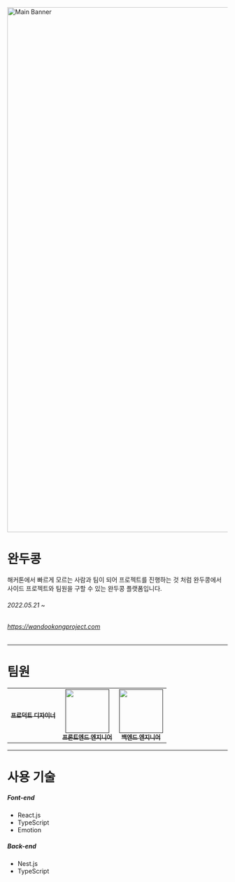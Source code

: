 <img width="1200" alt="Main Banner" src="https://user-images.githubusercontent.com/26430232/212911988-18aa282b-b774-4474-857c-205e109ddebe.png">


# 완두콩

해커톤에서 빠르게 모르는 사람과 팀이 되어 프로젝트를 진행하는 것 처럼 완두콩에서 사이드 프로젝트와 팀원을 구할 수 있는 완두콩 플랫폼입니다. 

###### 2022.05.21 ~
###### https://wandookongproject.com

---

# 팀원

<table>
  <tbody>
    <tr>
      <td align="center"><a href=""><img src="width="100px;" alt=""/><br /><sub><b>프로덕트 디자이너</b></sub></a><br /></td>
      <td align="center"><a href=""><img src="" width="100px;" alt=""/><br /><sub><b>프론트엔드 엔지니어</b></sub></a><br /></td>
      <td align="center"><a href=""><img src="" width="100px;" alt=""/><br /><sub><b>백엔드 엔지니어</b></sub></a><br /></td>
     <tr/>
  </tbody>
</table>

---
        
# 사용 기술

##### Font-end

- React.js
- TypeScript
- Emotion

##### Back-end

- Nest.js
- TypeScript




